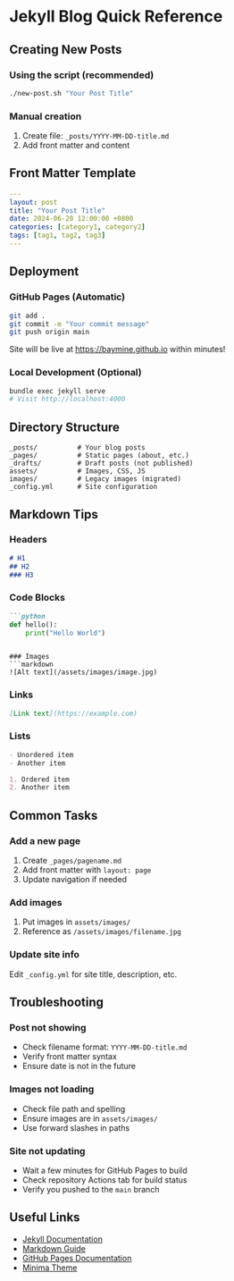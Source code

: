 # Jekyll Blog Quick Reference

## Creating New Posts

### Using the script (recommended)
```bash
./new-post.sh "Your Post Title"
```

### Manual creation
1. Create file: `_posts/YYYY-MM-DD-title.md`
2. Add front matter and content

## Front Matter Template

```yaml
---
layout: post
title: "Your Post Title"
date: 2024-06-20 12:00:00 +0800
categories: [category1, category2]
tags: [tag1, tag2, tag3]
---
```

## Deployment

### GitHub Pages (Automatic)
```bash
git add .
git commit -m "Your commit message"
git push origin main
```
Site will be live at https://baymine.github.io within minutes!

### Local Development (Optional)
```bash
bundle exec jekyll serve
# Visit http://localhost:4000
```

## Directory Structure

```
_posts/          # Your blog posts
_pages/          # Static pages (about, etc.)
_drafts/         # Draft posts (not published)
assets/          # Images, CSS, JS
images/          # Legacy images (migrated)
_config.yml      # Site configuration
```

## Markdown Tips

### Headers
```markdown
# H1
## H2
### H3
```

### Code Blocks
```markdown
```python
def hello():
    print("Hello World")
```
```

### Images
```markdown
![Alt text](/assets/images/image.jpg)
```

### Links
```markdown
[Link text](https://example.com)
```

### Lists
```markdown
- Unordered item
- Another item

1. Ordered item
2. Another item
```

## Common Tasks

### Add a new page
1. Create `_pages/pagename.md`
2. Add front matter with `layout: page`
3. Update navigation if needed

### Add images
1. Put images in `assets/images/`
2. Reference as `/assets/images/filename.jpg`

### Update site info
Edit `_config.yml` for site title, description, etc.

## Troubleshooting

### Post not showing
- Check filename format: `YYYY-MM-DD-title.md`
- Verify front matter syntax
- Ensure date is not in the future

### Images not loading
- Check file path and spelling
- Ensure images are in `assets/images/`
- Use forward slashes in paths

### Site not updating
- Wait a few minutes for GitHub Pages to build
- Check repository Actions tab for build status
- Verify you pushed to the `main` branch

## Useful Links

- [Jekyll Documentation](https://jekyllrb.com/docs/)
- [Markdown Guide](https://www.markdownguide.org/)
- [GitHub Pages Documentation](https://docs.github.com/en/pages)
- [Minima Theme](https://github.com/jekyll/minima)
